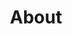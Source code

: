 ---
layout: about-page
title: "About"
permalink: /about/

bio_text: "Ph.D. Candidate at POSTECH, exploring database systems and AI."

gallery:
  - url: /assets/about/uiuc.jpeg
    alt: "UIUC"
  - url: /assets/about/swing.jpeg
    alt: "사천요리"
---